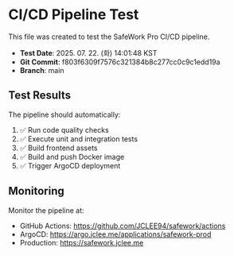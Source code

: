 # CI/CD Pipeline Test

This file was created to test the SafeWork Pro CI/CD pipeline.

- **Test Date**: 2025. 07. 22. (화) 14:01:48 KST
- **Git Commit**: f803f6309f7576c321384b8c277cc0c9c1edd19a
- **Branch**: main

## Test Results

The pipeline should automatically:
1. ✅ Run code quality checks
2. ✅ Execute unit and integration tests
3. ✅ Build frontend assets
4. ✅ Build and push Docker image
5. ✅ Trigger ArgoCD deployment

## Monitoring

Monitor the pipeline at:
- GitHub Actions: https://github.com/JCLEE94/safework/actions
- ArgoCD: https://argo.jclee.me/applications/safework-prod
- Production: https://safework.jclee.me
